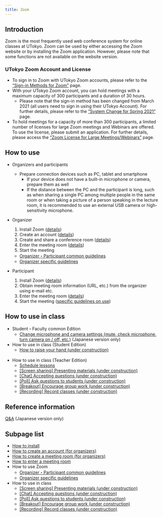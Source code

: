 ```yaml
---
title: Zoom
---
```


## Introduction

Zoom is the most frequently used web conference system for online classes at UTokyo. Zoom can be used by either accessing the Zoom website or by installing the Zoom application. However, please note that some functions are not available on the website version.

### UTokyo Zoom Account and License

* To sign in to Zoom with UTokyo Zoom accounts, please refer to the [“Sign-in Methods for Zoom”](zoom_signin) page. 
* With your UTokyo Zoom account, you can hold meetings with a maximum capacity of 300 participants and a duration of 30 hours.
  * Please note that the sign-in method has been changed from March 2021 (all users need to sign in using their UTokyo Account). For further details, please refer to the [“System Change for Spring 2021”](/en/change2021s) page.
* To hold meetings for a capacity of more than 300 participants, a limited number of licenses for large Zoom meetings and Webinars are offered. To use the license, please submit an application. For further details, please access the [“Zoom License for Large Meetings/Webinars”](license) page. 

## How to use

* Organizers and participants 
  * Prepare connection devices such as PC, tablet and smartphone
    * If your device does not have a built-in microphone or camera, prepare them as well
    * If the distance between the PC and the participant is long, such as when sharing a single PC among multiple people in the same room or when taking a picture of a person speaking in the lecture room, it is recommended to use an external USB camera or high-sensitivity microphone. 
    
* Organizer
  1. Install Zoom (<a href="install" target="">details</a>)  
  1. Create an account (<a href="create_account" target="">details</a>)
  1. Create and share a conference room (<a href="create_room" target="">details</a>)
  1. Enter the meeting room (<a href="join" target="">details</a>)
  1. Start the meeting
    * <a href="how_to_use" target="">Organizer・Participant common guidelines</a>
	* <a href="how_to_use_host" target="">Organizer specific guidelines</a>
  
* Participant
  1. Install Zoom (<a href="install" target="">details</a>)  
  1. Obtain meeting room information (URL, etc.) from the organizer using e-mail etc.
  1. Enter the meeting room (<a href="join" target="">details</a>)
  1. Start the meeting (<a href="how_to_use" target="">specific guidelines on use</a>)

## How to use in class

* Student・Faculty common Edition
  * <a href="how_to_use_in_classroom_common#use_mic_and_camera">Change microphone and camera settings (mute, check microphone, turn camera on / off, etc.)</a> (Japanese version only)
	<br>
* How to use in class (Student Edition)
  * <a href="">How to raise your hand (under construction)</a>
  <br>
* How to use in class (Teacher Edition)
  * <a href="how_to_use_in_classroom_faculty_members#schedule">Schedule lessons</a>
  * <a href="" target="">[Screen sharing] Presenting materials (under construction)</a>
  * <a href="" target="">[Chat] Accepting questions (under construction)</a>
  * <a href="" target="">[Poll] Ask questions to students (under construction)</a>
  * <a href="" target="">[Breakout] Encourage group work (under construction)</a>
  * <a href="" target="">[Recording] Record classes (under construction)</a>


## Reference information
[Q&A](qa) (Japanese version only)


## Subpage list
* <a href="install" target="">How to install</a>  
* <a href="create_account" target="">How to create an account (for organizers)</a>  
* <a href="create_room" target="">How to create a meeting room (for organizers)</a>  
* <a href="join" target="">How to enter a meeting room</a>  
* How to use Zoom
  * <a href="how_to_use" target="">Organizer・Participant common guidelines</a>  
  * <a href="how_to_use_host" target="">Organizer specific guidelines</a>  
* How to use in class  
  * <a href="classroom_screen_sharing" target="">[Screen sharing] Presenting materials (under construction)</a>  
  * <a href="classroom_chat" target="">[Chat] Accepting questions (under construction)</a>  
  * <a href="classroom_poll" target="">[Poll] Ask questions to students (under construction)</a>  
  * <a href="classroom_breakout" target="">[Breakout] Encourage group work (under construction)</a>  
  * <a href="classroom_record" target="">[Recording] Record classes (under construction)</a>  
